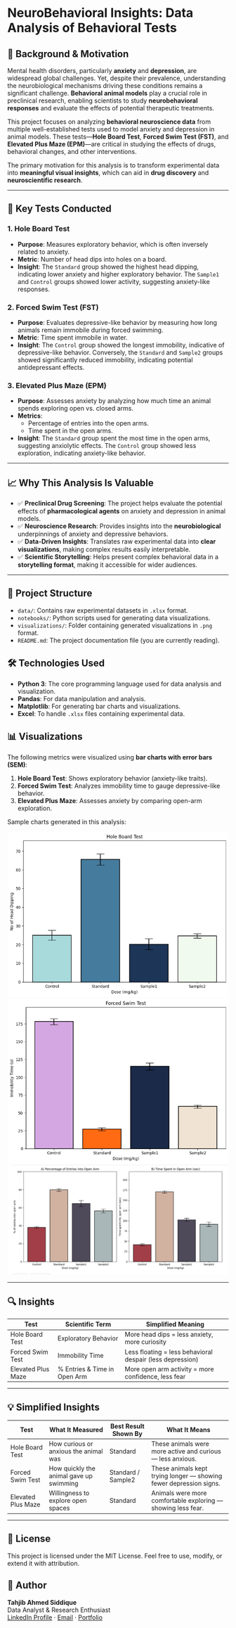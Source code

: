 # NeuroBehavioral Insights: Data Analysis of Behavioral Tests

## 🧠 Background & Motivation

Mental health disorders, particularly **anxiety** and **depression**, are widespread global challenges. Yet, despite their prevalence, understanding the neurobiological mechanisms driving these conditions remains a significant challenge. **Behavioral animal models** play a crucial role in preclinical research, enabling scientists to study **neurobehavioral responses** and evaluate the effects of potential therapeutic treatments.

This project focuses on analyzing **behavioral neuroscience data** from multiple well-established tests used to model anxiety and depression in animal models. These tests—**Hole Board Test**, **Forced Swim Test (FST)**, and **Elevated Plus Maze (EPM)**—are critical in studying the effects of drugs, behavioral changes, and other interventions.

The primary motivation for this analysis is to transform experimental data into **meaningful visual insights**, which can aid in **drug discovery** and **neuroscientific research**.

---

## 🧬 Key Tests Conducted

### 1. **Hole Board Test**
- **Purpose**: Measures exploratory behavior, which is often inversely related to anxiety. 
- **Metric**: Number of head dips into holes on a board.
- **Insight**: The `Standard` group showed the highest head dipping, indicating lower anxiety and higher exploratory behavior. The `Sample1` and `Control` groups showed lower activity, suggesting anxiety-like responses.

### 2. **Forced Swim Test (FST)**
- **Purpose**: Evaluates depressive-like behavior by measuring how long animals remain immobile during forced swimming.
- **Metric**: Time spent immobile in water.
- **Insight**: The `Control` group showed the longest immobility, indicative of depressive-like behavior. Conversely, the `Standard` and `Sample2` groups showed significantly reduced immobility, indicating potential antidepressant effects.

### 3. **Elevated Plus Maze (EPM)**
- **Purpose**: Assesses anxiety by analyzing how much time an animal spends exploring open vs. closed arms.
- **Metrics**:
  - Percentage of entries into the open arms.
  - Time spent in the open arms.
- **Insight**: The `Standard` group spent the most time in the open arms, suggesting anxiolytic effects. The `Control` group showed less exploration, indicating anxiety-like behavior.

---

## 📈 Why This Analysis Is Valuable

- ✅ **Preclinical Drug Screening**: The project helps evaluate the potential effects of **pharmacological agents** on anxiety and depression in animal models.
- ✅ **Neuroscience Research**: Provides insights into the **neurobiological** underpinnings of anxiety and depressive behaviors.
- ✅ **Data-Driven Insights**: Translates raw experimental data into **clear visualizations**, making complex results easily interpretable.
- ✅ **Scientific Storytelling**: Helps present complex behavioral data in a **storytelling format**, making it accessible for wider audiences.

---

## 📂 Project Structure

- `data/`: Contains raw experimental datasets in `.xlsx` format.
- `notebooks/`: Python scripts used for generating data visualizations.
- `visualizations/`: Folder containing generated visualizations in `.png` format.
- `README.md`: The project documentation file (you are currently reading).

## 🛠 Technologies Used

- **Python 3**: The core programming language used for data analysis and visualization.
- **Pandas**: For data manipulation and analysis.
- **Matplotlib**: For generating bar charts and visualizations.
- **Excel**: To handle `.xlsx` files containing experimental data.

## 📊 Visualizations

The following metrics were visualized using **bar charts with error bars (SEM)**:

1. **Hole Board Test**: Shows exploratory behavior (anxiety-like traits).
2. **Forced Swim Test**: Analyzes immobility time to gauge depressive-like behavior.
3. **Elevated Plus Maze**: Assesses anxiety by comparing open-arm exploration.

Sample charts generated in this analysis:

![Hole Board Test](visualizations/Hole_board_test.png)
![Forced Swim Test](visualizations/forced_swim_test.png)
![Elevated Plus Maze](visualizations/open_arm.png)

---

## 🔍 Insights

| Test              | Scientific Term         | Simplified Meaning                                         |
|------------------|--------------------------|----------------------------------------------------------|
| Hole Board Test  | Exploratory Behavior     | More head dips = less anxiety, more curiosity            |
| Forced Swim Test | Immobility Time          | Less floating = less behavioral despair (less depression)|
| Elevated Plus Maze| % Entries & Time in Open Arm | More open arm activity = more confidence, less fear |

---

## 💡 Simplified Insights

| Test              | What It Measured                        | Best Result Shown By | What It Means                                                  |
|------------------|------------------------------------------|----------------------|----------------------------------------------------------------|
| Hole Board Test  | How curious or anxious the animal was    | Standard             | These animals were more active and curious — less anxious.     |
| Forced Swim Test | How quickly the animal gave up swimming  | Standard / Sample2   | These animals kept trying longer — showing fewer depression signs. |
| Elevated Plus Maze| Willingness to explore open spaces      | Standard             | Animals were more comfortable exploring — showing less fear.   |

---
## 📄 License

This project is licensed under the MIT License. Feel free to use, modify, or extend it with attribution.

## 👤 Author

**Tahjib Ahmed Siddique**  
Data Analyst & Research Enthusiast  
[LinkedIn Profile](https://www.linkedin.com/in/tahjib07) · [Email](mailto:tahjibahmedsiddique@gmail.com) · [Portfolio](https://tahjib07.github.io/)
